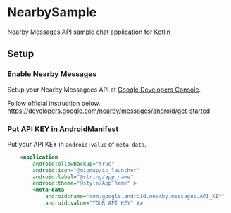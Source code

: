 # NearbySample
Nearby Messages API sample chat application for Kotlin

## Setup

### Enable Nearby Messages

Setup your Nearby Messagees API at [Google Developers Console](https://console.developers.google.com/).

Follow official instruction below.
https://developers.google.com/nearby/messages/android/get-started

### Put API KEY in AndroidManifest

Put your API KEY in `android:value` of `meta-data`.


```xml
    <application
        android:allowBackup="true"
        android:icon="@mipmap/ic_launcher"
        android:label="@string/app_name"
        android:theme="@style/AppTheme" >
        <meta-data
            android:name="com.google.android.nearby.messages.API_KEY"
            android:value="YOUR API KEY" />
```
